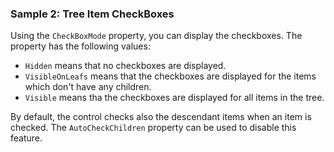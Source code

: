 ### Sample 2: Tree Item CheckBoxes

Using the `CheckBoxMode` property, you can display the checkboxes. The property has the following values:

* `Hidden` means that no checkboxes are displayed.
* `VisibleOnLeafs` means that the checkboxes are displayed for the items which don't have any children.
* `Visible` means tha the checkboxes are displayed for all items in the tree.

By default, the control checks also the descendant items when an item is checked. The `AutoCheckChildren` property can be used to disable this feature.
